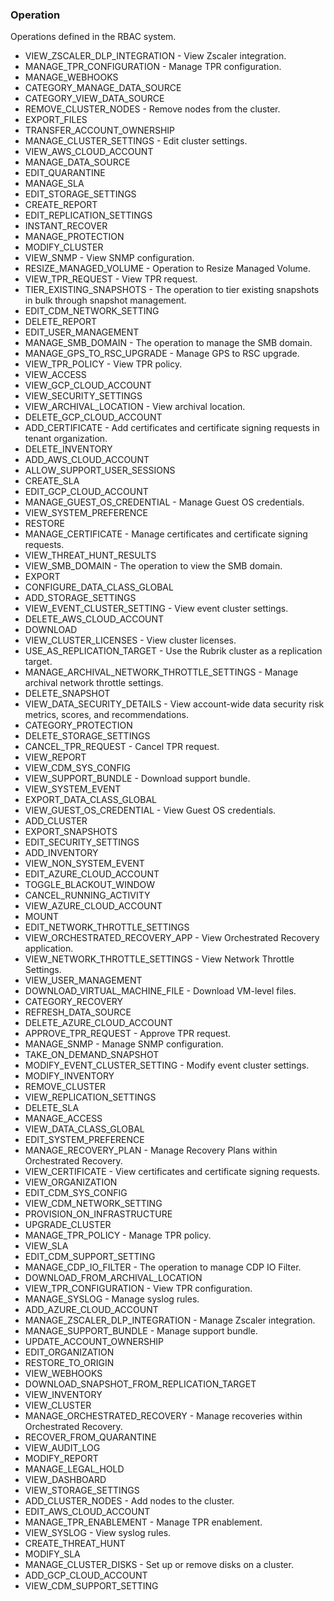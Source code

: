 ### Operation
Operations defined in the RBAC system.

- VIEW_ZSCALER_DLP_INTEGRATION - View Zscaler integration.
- MANAGE_TPR_CONFIGURATION - Manage TPR configuration.
- MANAGE_WEBHOOKS
- CATEGORY_MANAGE_DATA_SOURCE
- CATEGORY_VIEW_DATA_SOURCE
- REMOVE_CLUSTER_NODES - Remove nodes from the cluster.
- EXPORT_FILES
- TRANSFER_ACCOUNT_OWNERSHIP
- MANAGE_CLUSTER_SETTINGS - Edit cluster settings.
- VIEW_AWS_CLOUD_ACCOUNT
- MANAGE_DATA_SOURCE
- EDIT_QUARANTINE
- MANAGE_SLA
- EDIT_STORAGE_SETTINGS
- CREATE_REPORT
- EDIT_REPLICATION_SETTINGS
- INSTANT_RECOVER
- MANAGE_PROTECTION
- MODIFY_CLUSTER
- VIEW_SNMP - View SNMP configuration.
- RESIZE_MANAGED_VOLUME - Operation to Resize Managed Volume.
- VIEW_TPR_REQUEST - View TPR request.
- TIER_EXISTING_SNAPSHOTS - The operation to tier existing snapshots in bulk through snapshot management.
- EDIT_CDM_NETWORK_SETTING
- DELETE_REPORT
- EDIT_USER_MANAGEMENT
- MANAGE_SMB_DOMAIN - The operation to manage the SMB domain.
- MANAGE_GPS_TO_RSC_UPGRADE - Manage GPS to RSC upgrade.
- VIEW_TPR_POLICY - View TPR policy.
- VIEW_ACCESS
- VIEW_GCP_CLOUD_ACCOUNT
- VIEW_SECURITY_SETTINGS
- VIEW_ARCHIVAL_LOCATION - View archival location.
- DELETE_GCP_CLOUD_ACCOUNT
- ADD_CERTIFICATE - Add certificates and certificate signing requests in tenant organization.
- DELETE_INVENTORY
- ADD_AWS_CLOUD_ACCOUNT
- ALLOW_SUPPORT_USER_SESSIONS
- CREATE_SLA
- EDIT_GCP_CLOUD_ACCOUNT
- MANAGE_GUEST_OS_CREDENTIAL - Manage Guest OS credentials.
- VIEW_SYSTEM_PREFERENCE
- RESTORE
- MANAGE_CERTIFICATE - Manage certificates and certificate signing requests.
- VIEW_THREAT_HUNT_RESULTS
- VIEW_SMB_DOMAIN - The operation to view the SMB domain.
- EXPORT
- CONFIGURE_DATA_CLASS_GLOBAL
- ADD_STORAGE_SETTINGS
- VIEW_EVENT_CLUSTER_SETTING - View event cluster settings.
- DELETE_AWS_CLOUD_ACCOUNT
- DOWNLOAD
- VIEW_CLUSTER_LICENSES - View cluster licenses.
- USE_AS_REPLICATION_TARGET - Use the Rubrik cluster as a replication target.
- MANAGE_ARCHIVAL_NETWORK_THROTTLE_SETTINGS - Manage archival network throttle settings.
- DELETE_SNAPSHOT
- VIEW_DATA_SECURITY_DETAILS - View account-wide data security risk metrics, scores, and recommendations.
- CATEGORY_PROTECTION
- DELETE_STORAGE_SETTINGS
- CANCEL_TPR_REQUEST - Cancel TPR request.
- VIEW_REPORT
- VIEW_CDM_SYS_CONFIG
- VIEW_SUPPORT_BUNDLE - Download support bundle.
- VIEW_SYSTEM_EVENT
- EXPORT_DATA_CLASS_GLOBAL
- VIEW_GUEST_OS_CREDENTIAL - View Guest OS credentials.
- ADD_CLUSTER
- EXPORT_SNAPSHOTS
- EDIT_SECURITY_SETTINGS
- ADD_INVENTORY
- VIEW_NON_SYSTEM_EVENT
- EDIT_AZURE_CLOUD_ACCOUNT
- TOGGLE_BLACKOUT_WINDOW
- CANCEL_RUNNING_ACTIVITY
- VIEW_AZURE_CLOUD_ACCOUNT
- MOUNT
- EDIT_NETWORK_THROTTLE_SETTINGS
- VIEW_ORCHESTRATED_RECOVERY_APP - View Orchestrated Recovery application.
- VIEW_NETWORK_THROTTLE_SETTINGS - View Network Throttle Settings.
- VIEW_USER_MANAGEMENT
- DOWNLOAD_VIRTUAL_MACHINE_FILE - Download VM-level files.
- CATEGORY_RECOVERY
- REFRESH_DATA_SOURCE
- DELETE_AZURE_CLOUD_ACCOUNT
- APPROVE_TPR_REQUEST - Approve TPR request.
- MANAGE_SNMP - Manage SNMP configuration.
- TAKE_ON_DEMAND_SNAPSHOT
- MODIFY_EVENT_CLUSTER_SETTING - Modify event cluster settings.
- MODIFY_INVENTORY
- REMOVE_CLUSTER
- VIEW_REPLICATION_SETTINGS
- DELETE_SLA
- MANAGE_ACCESS
- VIEW_DATA_CLASS_GLOBAL
- EDIT_SYSTEM_PREFERENCE
- MANAGE_RECOVERY_PLAN - Manage Recovery Plans within Orchestrated Recovery.
- VIEW_CERTIFICATE - View certificates and certificate signing requests.
- VIEW_ORGANIZATION
- EDIT_CDM_SYS_CONFIG
- VIEW_CDM_NETWORK_SETTING
- PROVISION_ON_INFRASTRUCTURE
- UPGRADE_CLUSTER
- MANAGE_TPR_POLICY - Manage TPR policy.
- VIEW_SLA
- EDIT_CDM_SUPPORT_SETTING
- MANAGE_CDP_IO_FILTER - The operation to manage CDP IO Filter.
- DOWNLOAD_FROM_ARCHIVAL_LOCATION
- VIEW_TPR_CONFIGURATION - View TPR configuration.
- MANAGE_SYSLOG - Manage syslog rules.
- ADD_AZURE_CLOUD_ACCOUNT
- MANAGE_ZSCALER_DLP_INTEGRATION - Manage Zscaler integration.
- MANAGE_SUPPORT_BUNDLE - Manage support bundle.
- UPDATE_ACCOUNT_OWNERSHIP
- EDIT_ORGANIZATION
- RESTORE_TO_ORIGIN
- VIEW_WEBHOOKS
- DOWNLOAD_SNAPSHOT_FROM_REPLICATION_TARGET
- VIEW_INVENTORY
- VIEW_CLUSTER
- MANAGE_ORCHESTRATED_RECOVERY - Manage recoveries within Orchestrated Recovery.
- RECOVER_FROM_QUARANTINE
- VIEW_AUDIT_LOG
- MODIFY_REPORT
- MANAGE_LEGAL_HOLD
- VIEW_DASHBOARD
- VIEW_STORAGE_SETTINGS
- ADD_CLUSTER_NODES - Add nodes to the cluster.
- EDIT_AWS_CLOUD_ACCOUNT
- MANAGE_TPR_ENABLEMENT - Manage TPR enablement.
- VIEW_SYSLOG - View syslog rules.
- CREATE_THREAT_HUNT
- MODIFY_SLA
- MANAGE_CLUSTER_DISKS - Set up or remove disks on a cluster.
- ADD_GCP_CLOUD_ACCOUNT
- VIEW_CDM_SUPPORT_SETTING
